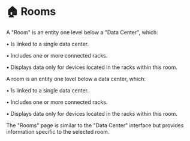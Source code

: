 # 🏠 Rooms

A "Room" is an entity one level below a "Data Center", which:

• Is linked to a single data center.

• Includes one or more connected racks.

• Displays data only for devices located in the racks within this room.

A room is an entity one level below a data center, which:

• Is linked to a single data center.

• Includes one or more connected racks.

• Displays data only for devices located in the racks within this room.

The "Rooms" page is similar to the "Data Center" interface but provides information specific to the selected room.

